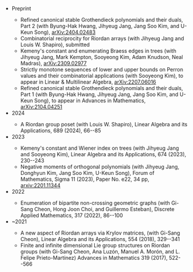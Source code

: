 <ul>
  <li>Preprint</li>
    <ul>
      <li>Refined canonical stable Grothendieck polynomials and their duals, Part 2 (with Byung-Hak Hwang, Jihyeug Jang, Jang Soo Kim, and U-Keun Song),  <a href="https://arxiv.org/abs/2404.02483" target="_blank" rel="noopener noreferrer">arXiv:2404.02483</a></li>
      <li>Combinatorial reciprocity for Riordan arrays (with Jihyeug Jang and Louis W. Shapiro), submitted </li>
      <li>Kemeny's constant and enumerating Braess edges in trees (with Jihyeug Jang, Mark Kempton, Sooyeong Kim, Adam Knudson, Neal Madras), <a href="https://arxiv.org/abs/2309.02977" target="_blank" rel="noopener noreferrer">arXiv:2309.02977</a> </li>
      <li>Strictly monotone sequences of lower and upper bounds on Perron values and their combinatorial applications (with Sooyeong Kim), to appear in Linear & Multilinear Algebra,  <a href="https://arxiv.org/abs/2207.06016" target="_blank" rel="noopener noreferrer">arXiv:2207.06016</a></li>
      <li>Refined canonical stable Grothendieck polynomials and their duals, Part 1 (with Byung-Hak Hwang, Jihyeug Jang, Jang Soo Kim, and U-Keun Song), to appear in Advances in Mathematics,  <a href="https://arxiv.org/abs/2104.04251" target="_blank" rel="noopener noreferrer">arXiv:2104.04251</a></li>
    </ul>
  <li>2024</li>
    <ul>
      <li>A Riordan group poset (with Louis W. Shapiro), Linear Algebra and its Applications, 689 (2024), 66--85</li>
    </ul>
  <li>2023</li>
    <ul>
      <li>Kemeny's constant and Wiener index on trees (with Jihyeug Jang and Sooyeong Kim), Linear Algebra and its Applications, 674 (2023), 230--243</li>
      <li>Negative moments of orthogonal polynomials (with Jihyeug Jang, Donghyun Kim, Jang Soo Kim, U-Keun Song), Forum of Mathematics, Sigma 11 (2023), Paper No. e22, 34 pp, <a href="https://arxiv.org/abs/2201.11344" target="_blank" rel="noopener noreferrer">arxiv:2201.11344</a></li>
    </ul>
  <li>2022</li>
    <ul>
      <li>Enumeration of bipartite non-crossing geometric graphs (with Gi-Sang Cheon, Hong Joon Choi, and Guillermo Esteban), Discrete Applied Mathematics, 317 (2022), 86--100</li>
    </ul>
  <li>~2021</li>
    <ul>
      <li>A new aspect of Riordan arrays via Krylov matrices, (with Gi-Sang Cheon), Linear Algebra and its Applications, 554 (2018), 329--341</li>
      <li>Finite and infinite dimensional Lie group structures on Riordan groups (with Gi-Sang Cheon, Ana Luzón, Manuel A. Morón, and L. Felipe Prieto-Martinez) Advances in Mathematics 319 (2017), 522--566 </li>
    </ul>
</ul>
